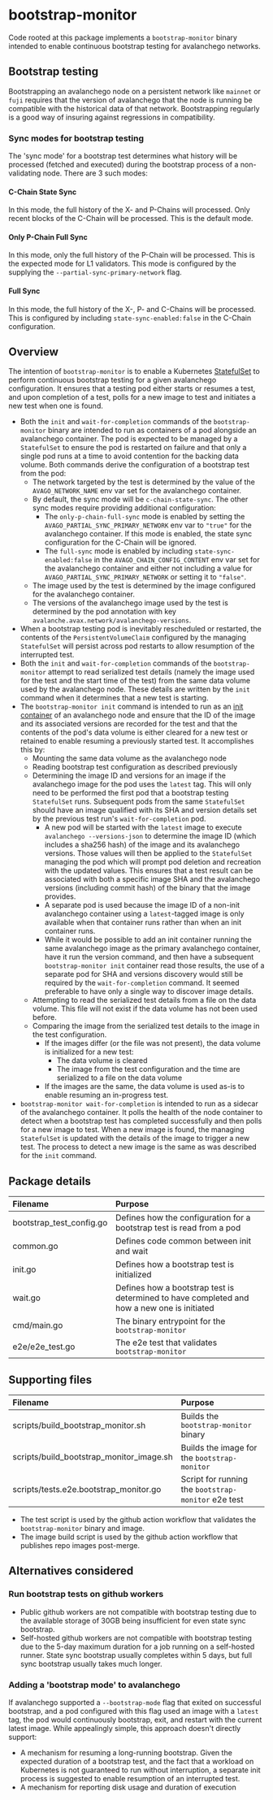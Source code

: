 # bootstrap-monitor

Code rooted at this package implements a `bootstrap-monitor` binary
intended to enable continuous bootstrap testing for avalanchego
networks.

## Bootstrap testing

Bootstrapping an avalanchego node on a persistent network like
`mainnet` or `fuji` requires that the version of avalanchego that the
node is running be compatible with the historical data of that
network. Bootstrapping regularly is a good way of insuring against
regressions in compatibility.

### Sync modes for bootstrap testing

The 'sync mode' for a bootstrap test determines what history will be
processed (fetched and executed) during the bootstrap process of a
non-validating node. There are 3 such modes:

#### C-Chain State Sync

In this mode, the full history of the X- and P-Chains will
processed. Only recent blocks of the C-Chain will be processed. This
is the default mode.

#### Only P-Chain Full Sync

In this mode, only the full history of the P-Chain will be
processed. This is the expected mode for L1 validators. This mode is
configured by the supplying the `--partial-sync-primary-network`
flag.

#### Full Sync

In this mode, the full history of the X-, P- and C-Chains will be
processed. This is configured by including
`state-sync-enabled:false` in the C-Chain configuration.

## Overview

The intention of `bootstrap-monitor` is to enable a Kubernetes
[StatefulSet](https://kubernetes.io/docs/concepts/workloads/controllers/statefulset/)
to perform continuous bootstrap testing for a given avalanchego
configuration. It ensures that a testing pod either starts or resumes
a test, and upon completion of a test, polls for a new image to test
and initiates a new test when one is found.

 - Both the `init` and `wait-for-completion` commands of the
   `bootstrap-monitor` binary are intended to run as containers of a
   pod alongside an avalanchego container. The pod is expected to be
   managed by a `StatefulSet` to ensure the pod is restarted on
   failure and that only a single pod runs at a time to avoid
   contention for the backing data volume. Both commands derive the
   configuration of a bootstrap test from the pod:
   - The network targeted by the test is determined by the value of
     the `AVAGO_NETWORK_NAME` env var set for the avalanchego
     container.
   - By default, the sync mode will be `c-chain-state-sync`. The other sync
     modes require providing additional configuration:
     - The `only-p-chain-full-sync` mode is enabled by setting the
       `AVAGO_PARTIAL_SYNC_PRIMARY_NETWORK` env var to `"true"` for
       the avalanchego container. If this mode is enabled, the state
       sync configuration for the C-Chain will be ignored.
     - The `full-sync` mode is enabled by including
       `state-sync-enabled:false` in the
       `AVAGO_CHAIN_CONFIG_CONTENT` env var set for the avalanchego
       container and either not including a value for
       `AVAGO_PARTIAL_SYNC_PRIMARY_NETWORK` or setting it to
       `"false"`.
   - The image used by the test is determined by the image configured
     for the avalanchego container.
   - The versions of the avalanchego image used by the test is
     determined by the pod annotation with key
     `avalanche.avax.network/avalanchego-versions`.
 - When a bootstrap testing pod is inevitably rescheduled or
   restarted, the contents of the `PersistentVolumeClaim` configured
   by the managing `StatefulSet` will persist across pod restarts to
   allow resumption of the interrupted test.
 - Both the `init` and `wait-for-completion` commands of the
   `bootstrap-monitor` attempt to read serialized test details (namely
   the image used for the test and the start time of the test) from
   the same data volume used by the avalanchego node. These details
   are written by the `init` command when it determines that a new test
   is starting.
 - The `bootstrap-monitor init` command is intended to run as an
   [init
   container](https://kubernetes.io/docs/concepts/workloads/pods/init-containers/)
   of an avalanchego node and ensure that the ID of the image and its
   associated versions are recorded for the test and that the contents
   of the pod's data volume is either cleared for a new test or
   retained to enable resuming a previously started test. It
   accomplishes this by:
   - Mounting the same data volume as the avalanchego node
   - Reading bootstrap test configuration as described previously
   - Determining the image ID and versions for an image if the
     avalanchego image for the pod uses the `latest` tag. This will
     only need to be performed the first pod that a bootstrap testing
     `StatefulSet` runs. Subsequent pods from the same `StatefulSet`
     should have an image qualified with its SHA and version details
     set by the previous test run's `wait-for-completion` pod.
     - A new pod will be started with the `latest` image to execute
     `avalanchego --versions-json` to determine the image ID (which
     includes a sha256 hash) of the image and its avalanchego
     versions. Those values will then be applied to the `StatefulSet`
     managing the pod which will prompt pod deletion and recreation
     with the updated values. This ensures that a test result can be
     associated with both a specific image SHA and the avalanchego
     versions (including commit hash) of the binary that the image
     provides.
     - A separate pod is used because the image ID of a non-init
       avalanchego container using a `latest`-tagged image is only
       available when that container runs rather than when an init container runs.
     - While it would be possible to add an init container running the
       same avalanchego image as the primary avalanchego container,
       have it run the version command, and then have a subsequent
       `bootstrap-monitor init` container read those results, the use
       of a separate pod for SHA and versions discovery would still be
       required by the `wait-for-completion` command. It seemed
       preferable to have only a single way to discover image details.
   - Attempting to read the serialized test details from a file on the
     data volume. This file will not exist if the data volume has not
     been used before.
   - Comparing the image from the serialized test details to the image
     in the test configuration.
     - If the images differ (or the file was not present), the data
       volume is initialized for a new test:
       - The data volume is cleared
       - The image from the test configuration and the time are
         serialized to a file on the data volume
     - If the images are the same, the data volume is used as-is to
       enable resuming an in-progress test.
 - `bootstrap-monitor wait-for-completion` is intended to run as a
   sidecar of the avalanchego container. It polls the health of the
   node container to detect when a bootstrap test has completed
   successfully and then polls for a new image to test. When a new
   image is found, the managing `StatefulSet` is updated with the
   details of the image to trigger a new test. The process to detect a
   new image is the same as was described for the `init` command.

## Package details

| Filename                 | Purpose                                                                                     |
|:-------------------------|:--------------------------------------------------------------------------------------------|
| bootstrap_test_config.go | Defines how the configuration for a bootstrap test is read from a pod                      |
| common.go                | Defines code common between init and wait                                                   |
| init.go                  | Defines how a bootstrap test is initialized                                                 |
| wait.go                  | Defines how a bootstrap test is determined to have completed and how a new one is initiated |
| cmd/main.go              | The binary entrypoint for the `bootstrap-monitor`                                           |
| e2e/e2e_test.go          | The e2e test that validates `bootstrap-monitor`                                             |

## Supporting files

| Filename                                 | Purpose                                           |
|:-----------------------------------------|:--------------------------------------------------|
| scripts/build_bootstrap_monitor.sh       | Builds the `bootstrap-monitor` binary               |
| scripts/build_bootstrap_monitor_image.sh | Builds the image for the `bootstrap-monitor`        |
| scripts/tests.e2e.bootstrap_monitor.go   | Script for running the `bootstrap-monitor` e2e test |

 - The test script is used by the github action workflow that
   validates the `bootstrap-monitor` binary and image.
 - The image build script is used by the github action workflow that
   publishes repo images post-merge.

## Alternatives considered

### Run bootstrap tests on github workers

 - Public github workers are not compatible with bootstrap testing due
to the available storage of 30GB being insufficient for even state
sync bootstrap.
 - Self-hosted github workers are not compatible with bootstrap testing
due to the 5-day maximum duration for a job running on a self-hosted
runner. State sync bootstrap usually completes within 5 days, but full
sync bootstrap usually takes much longer.

### Adding a 'bootstrap mode' to avalanchego

If avalanchego supported a `--bootstrap-mode` flag that exited on
successful bootstrap, and a pod configured with this flag used an
image with a `latest` tag, the pod would continuously bootstrap, exit,
and restart with the current latest image. While appealingly simple,
this approach doesn't directly support:

 - A mechanism for resuming a long-running bootstrap. Given the
expected duration of a bootstrap test, and the fact that a workload on
Kubernetes is not guaranteed to run without interruption, a separate
init process is suggested to enable resumption of an interrupted test.
- A mechanism for reporting disk usage and duration of execution
